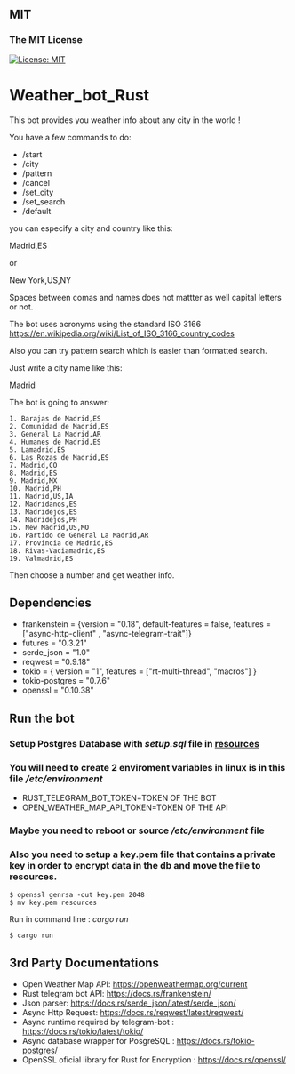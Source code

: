 
## MIT
### The MIT License
[![License: MIT](https://img.shields.io/badge/License-MIT-yellow.svg)](https://opensource.org/licenses/MIT)



# Weather_bot_Rust

This bot provides you weather info about any city in the world !

You have a few commands to do:

- /start
- /city
- /pattern
- /cancel
- /set_city
- /set_search
- /default

you can especify a city and country like this:

Madrid,ES

or 

New York,US,NY

Spaces between comas and names does not mattter as well capital letters or not.

The bot uses acronyms using the standard ISO 3166
https://en.wikipedia.org/wiki/List_of_ISO_3166_country_codes

Also you can try pattern search which is easier than formatted search.

Just write a city name like this:

Madrid

The bot is going to answer:

```
1. Barajas de Madrid,ES
2. Comunidad de Madrid,ES
3. General La Madrid,AR
4. Humanes de Madrid,ES
5. Lamadrid,ES
6. Las Rozas de Madrid,ES
7. Madrid,CO
8. Madrid,ES
9. Madrid,MX
10. Madrid,PH
11. Madrid,US,IA
12. Madridanos,ES
13. Madridejos,ES
14. Madridejos,PH
15. New Madrid,US,MO
16. Partido de General La Madrid,AR
17. Provincia de Madrid,ES
18. Rivas-Vaciamadrid,ES
19. Valmadrid,ES
```
Then choose a number and get weather info.



## Dependencies

- frankenstein = {version = "0.18", default-features = false, features = ["async-http-client" , "async-telegram-trait"]}
- futures = "0.3.21"
- serde_json = "1.0"
- reqwest = "0.9.18"
- tokio = { version = "1", features = ["rt-multi-thread", "macros"] }
- tokio-postgres = "0.7.6"
- openssl = "0.10.38"

## Run the bot
### Setup Postgres Database with *setup.sql* file in [resources](https://github.com/pxp9/weather_bot_rust/tree/master/resources)

### You will need to create 2 enviroment variables in linux is in this file */etc/environment*

- RUST_TELEGRAM_BOT_TOKEN=TOKEN OF THE BOT
- OPEN_WEATHER_MAP_API_TOKEN=TOKEN OF THE API

### Maybe you need to reboot or source */etc/environment* file 

### Also you need to setup a key.pem file that contains a private key in order to encrypt data in the db and move the file to resources.
```
$ openssl genrsa -out key.pem 2048
$ mv key.pem resources
```

Run in command line : *cargo run*
```
$ cargo run
```

## 3rd Party Documentations

- Open Weather Map API: https://openweathermap.org/current
- Rust telegram bot API: https://docs.rs/frankenstein/
- Json parser: https://docs.rs/serde_json/latest/serde_json/
- Async Http Request: https://docs.rs/reqwest/latest/reqwest/
- Async runtime required by telegram-bot : https://docs.rs/tokio/latest/tokio/
- Async database wrapper for PosgreSQL : https://docs.rs/tokio-postgres/
- OpenSSL oficial library for Rust for Encryption : https://docs.rs/openssl/
<!---
## Future functions

The bot will send a daily message of weather info if user activate the option
-->

